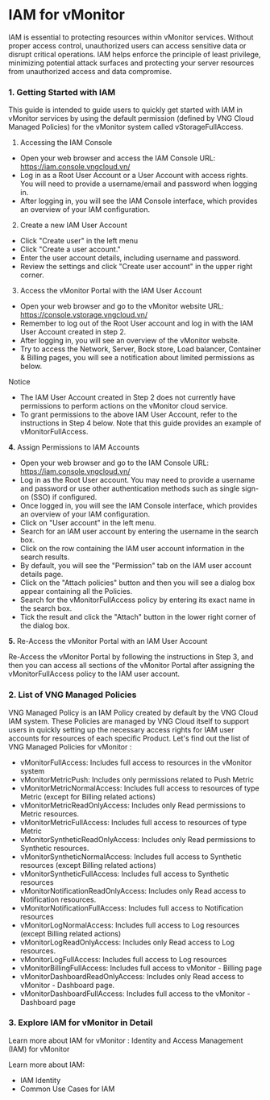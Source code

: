 # IAM for vMonitor

IAM is essential to protecting resources within vMonitor services. Without proper access control, unauthorized users can access sensitive data or disrupt critical operations. IAM helps enforce the principle of least privilege, minimizing potential attack surfaces and protecting your server resources from unauthorized access and data compromise.

### 1. Getting Started with IAM&#x20;

This guide is intended to guide users to quickly get started with IAM in vMonitor services by using the default permission (defined by VNG Cloud Managed Policies) for the vMonitor system called vStorageFullAccess.

1. Accessing the IAM Console&#x20;

* Open your web browser and access the IAM Console URL: https://iam.console.vngcloud.vn/
* Log in as a Root User Account or a User Account with access rights. You will need to provide a username/email and password when logging in.&#x20;
* After logging in, you will see the IAM Console interface, which provides an overview of your IAM configuration.

2. Create a new IAM User Account&#x20;

* Click "Create user" in the left menu
* Click "Create a user account."&#x20;
* Enter the user account details, including username and password.&#x20;
* Review the settings and click "Create user account" in the upper right corner.

3. Access the vMonitor Portal with the IAM User Account&#x20;

* Open your web browser and go to the vMonitor website URL: [https://console.vstorage.vngcloud.vn/ ](https://vmonitor.console.vngcloud.vn/)
* Remember to log out of the Root User account and log in with the IAM User Account created in step 2.&#x20;
* After logging in, you will see an overview of the vMonitor website.&#x20;
* Try to access the Network, Server, Bock store, Load balancer, Container & Billing pages, you will see a notification about limited permissions as below.

Notice

* The IAM User Account created in Step 2 does not currently have permissions to perform actions on the vMonitor cloud service.&#x20;
* To grant permissions to the above IAM User Account, refer to the instructions in Step 4 below. Note that this guide provides an example of vMonitorFullAccess.

**4.** Assign Permissions to IAM Accounts&#x20;

* Open your web browser and go to the IAM Console URL: https://iam.console.vngcloud.vn/
* Log in as the Root User account. You may need to provide a username and password or use other authentication methods such as single sign-on (SSO) if configured.&#x20;
* Once logged in, you will see the IAM Console interface, which provides an overview of your IAM configuration.&#x20;
* Click on "User account" in the left menu.
* Search for an IAM user account by entering the username in the search box.&#x20;
* Click on the row containing the IAM user account information in the search results.&#x20;
* By default, you will see the "Permission" tab on the IAM user account details page.&#x20;
* Click on the "Attach policies" button and then you will see a dialog box appear containing all the Policies.&#x20;
* Search for the vMonitorFullAccess policy by entering its exact name in the search box.&#x20;
* Tick the result and click the "Attach" button in the lower right corner of the dialog box.

**5.** Re-Access the vMonitor Portal with an IAM User Account&#x20;

Re-Access the vMonitor Portal by following the instructions in Step 3, and then you can access all sections of the vMonitor Portal after assigning the vMonitorFullAccess policy to the IAM user account.

### **2. List of VNG Managed Policies** <a href="#iamforvstorage-2.danhsachvngmanagedpolicies" id="iamforvstorage-2.danhsachvngmanagedpolicies"></a>

VNG Managed Policy is an IAM Policy created by default by the VNG Cloud IAM system. These Policies are managed by VNG Cloud itself to support users in quickly setting up the necessary access rights for IAM user accounts for resources of each specific Product. Let's find out the list of VNG Managed Policies for vMonitor :

* vMonitorFullAccess: Includes full access to resources in the vMonitor system&#x20;
* vMonitorMetricPush: Includes only permissions related to Push Metric&#x20;
* vMonitorMetricNormalAccess: Includes full access to resources of type Metric (except for Billing related actions)&#x20;
* vMonitorMetricReadOnlyAccess: Includes only Read permissions to Metric resources.&#x20;
* vMonitorMetricFullAccess: Includes full access to resources of type Metric&#x20;
* vMonitorSyntheticReadOnlyAccess: Includes only Read permissions to Synthetic resources.&#x20;
* vMonitorSyntheticNormalAccess: Includes full access to Synthetic resources (except Billing related actions)&#x20;
* vMonitorSyntheticFullAccess: Includes full access to Synthetic resources&#x20;
* vMonitorNotificationReadOnlyAccess: Includes only Read access to Notification resources.&#x20;
* vMonitorNotificationFullAccess: Includes full access to Notification resources&#x20;
* vMonitorLogNormalAccess: Includes full access to Log resources (except Billing related actions)&#x20;
* vMonitorLogReadOnlyAccess: Includes only Read access to Log resources.&#x20;
* vMonitorLogFullAccess: Includes full access to Log resources&#x20;
* vMonitorBillingFullAccess: Includes full access to vMonitor - Billing page&#x20;
* vMonitorDashboardReadOnlyAccess: Includes only Read access to vMonitor - Dashboard page.&#x20;
* vMonitorDashboardFullAccess: Includes full access to the vMonitor - Dashboard page

### **3.** Explore IAM for vMonitor in Detail  <a href="#iamforvserver-3.khamphachitietcachsudungiamchovserver" id="iamforvserver-3.khamphachitietcachsudungiamchovserver"></a>

Learn more about IAM for vMonitor : Identity and Access Management (IAM) for vMonitor&#x20;

Learn more about IAM:&#x20;

* IAM Identity&#x20;
* Common Use Cases for IAM
